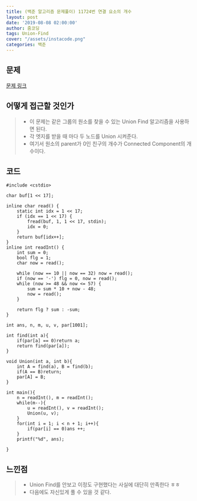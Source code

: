 ```yaml
---
title: (백준 알고리즘 문제풀이) 11724번 연결 요소의 개수
layout: post
date: '2019-08-08 02:00:00'
author: 줌코딩
tags: Union-Find
cover: "/assets/instacode.png"
categories: 백준
---
```


## 문제

[문제 링크](https://www.acmicpc.net/problem/11724)

## 어떻게 접근할 것인가

>* 이 문제는 같은 그룹의 원소를 찾을 수 있는 Union Find 알고리즘을 사용하면 된다.
>* 각 엣지를 받을 때 마다 두 노드를 Union 시켜준다.
>* 여기서 원소의 parent가 0인 친구의 개수가 Connected Component의 개수이다.

## 코드

    #include <cstdio>

    char buf[1 << 17];

    inline char read() {
        static int idx = 1 << 17;
        if (idx == 1 << 17) {
            fread(buf, 1, 1 << 17, stdin);
            idx = 0;
        }
        return buf[idx++];
    }
    inline int readInt() {
        int sum = 0;
        bool flg = 1;
        char now = read();

        while (now == 10 || now == 32) now = read();
        if (now == '-') flg = 0, now = read();
        while (now >= 48 && now <= 57) {
            sum = sum * 10 + now - 48;
            now = read();
        }

        return flg ? sum : -sum;
    }

    int ans, n, m, u, v, par[1001];

    int find(int a){
        if(par[a] == 0)return a;
        return find(par[a]);
    }

    void Union(int a, int b){
        int A = find(a), B = find(b);
        if(A == B)return;
        par[A] = B;
    }

    int main(){
        n = readInt(), m = readInt();
        while(m--){
            u = readInt(), v = readInt();
            Union(u, v);
        }
        for(int i = 1; i < n + 1; i++){
            if(par[i] == 0)ans ++;
        }
        printf("%d", ans);

    }

## 느낀점

>* Union Find를 안보고 이정도 구현했다는 사실에 대단히 만족한다 ㅎㅎ
>* 다음에도 자신있게 풀 수 있을 것 같다.
